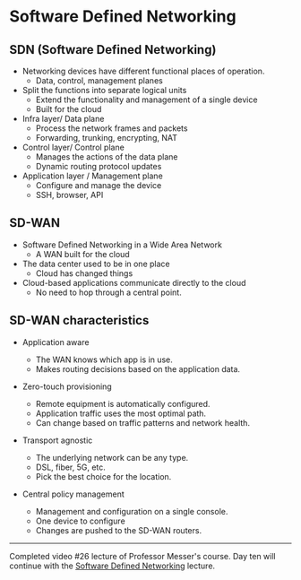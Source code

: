 # Software Defined Networking

## SDN (Software Defined Networking)
* Networking devices have different functional places of operation.
  * Data, control, management planes
* Split the functions into separate logical units
  * Extend the functionality and management of a single device
  * Built for the cloud
* Infra layer/ Data plane
  * Process the network frames and packets
  * Forwarding, trunking, encrypting, NAT
* Control layer/ Control plane
  * Manages the actions of the data plane
  * Dynamic routing protocol updates
* Application layer / Management plane
  * Configure and manage the device
  * SSH, browser, API

## SD-WAN
* Software Defined Networking in a Wide Area Network
  * A WAN built for the cloud
* The data center used to be in one place
  * Cloud has changed things
* Cloud-based applications communicate directly to the cloud
  * No need to hop through a central point.

## SD-WAN characteristics
* Application aware
  * The WAN knows which app is in use.
  * Makes routing decisions based on the application data.

* Zero-touch provisioning
  * Remote equipment is automatically configured.
  * Application traffic uses the most optimal path.
  * Can change based on traffic patterns and network health.

* Transport agnostic
  * The underlying network can be any type.
  * DSL, fiber, 5G, etc.
  * Pick the best choice for the location.

* Central policy management
  * Management and configuration on a single console.
  * One device to configure
  * Changes are pushed to the SD-WAN routers.
****************

Completed video #26 lecture of Professor Messer's course. Day ten will continue with the [Software Defined Networking](https://www.youtube.com/watch?v=A6tPNGEfOzc&list=PLG49S3nxzAnl_tQe3kvnmeMid0mjF8Le8&index=27) lecture.


